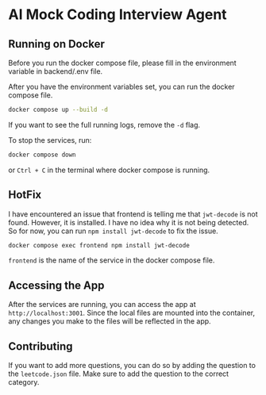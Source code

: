# AI Mock Coding Interview Agent

## Running on Docker

Before you run the docker compose file, please fill in the environment variable in backend/.env file.

After you have the environment variables set, you can run the docker compose file.

```bash
docker compose up --build -d
```
If you want to see the full running logs, remove the `-d` flag.

To stop the services, run:

```bash
docker compose down
```

or `Ctrl + C` in the terminal where docker compose is running.

## HotFix

I have encountered an issue that frontend is telling me that `jwt-decode` is not found. However, it is installed. I have no idea why it is not being detected. So for now, you can run `npm install jwt-decode` to fix the issue.

```bash
docker compose exec frontend npm install jwt-decode
```

`frontend` is the name of the service in the docker compose file.

## Accessing the App

After the services are running, you can access the app at `http://localhost:3001`.
Since the local files are mounted into the container, any changes you make to the files will be reflected in the app.

## Contributing

If you want to add more questions, you can do so by adding the question to the `leetcode.json` file.
Make sure to add the question to the correct category.
